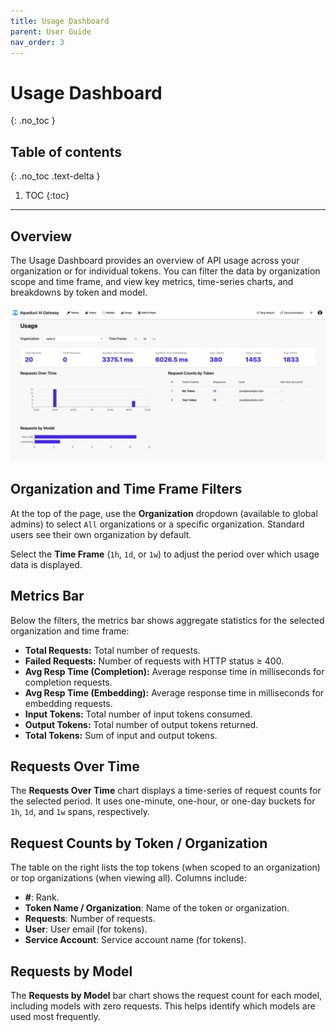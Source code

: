 ```yaml
---
title: Usage Dashboard
parent: User Guide
nav_order: 3
---
```


# Usage Dashboard
{: .no_toc }

## Table of contents
{: .no_toc .text-delta }

1. TOC
{:toc}

---

## Overview

The Usage Dashboard provides an overview of API usage across your organization or for individual tokens. You can filter the data by organization scope and time frame, and view key metrics, time-series charts, and breakdowns by token and model.

![Usage Dashboard](../assets/user_guide/usage_dashboard.png)

## Organization and Time Frame Filters

At the top of the page, use the **Organization** dropdown (available to global admins) to select `All` organizations or a specific organization. Standard users see their own organization by default.

Select the **Time Frame** (`1h`, `1d`, or `1w`) to adjust the period over which usage data is displayed.

## Metrics Bar

Below the filters, the metrics bar shows aggregate statistics for the selected organization and time frame:

- **Total Requests:** Total number of requests.
- **Failed Requests:** Number of requests with HTTP status ≥ 400.
- **Avg Resp Time (Completion):** Average response time in milliseconds for completion requests.
- **Avg Resp Time (Embedding):** Average response time in milliseconds for embedding requests.
- **Input Tokens:** Total number of input tokens consumed.
- **Output Tokens:** Total number of output tokens returned.
- **Total Tokens:** Sum of input and output tokens.

## Requests Over Time

The **Requests Over Time** chart displays a time-series of request counts for the selected period. It uses one-minute, one-hour, or one-day buckets for `1h`, `1d`, and `1w` spans, respectively.

## Request Counts by Token / Organization

The table on the right lists the top tokens (when scoped to an organization) or top organizations (when viewing all). Columns include:

- **#**: Rank.
- **Token Name / Organization**: Name of the token or organization.
- **Requests**: Number of requests.
- **User**: User email (for tokens).
- **Service Account**: Service account name (for tokens).

## Requests by Model

The **Requests by Model** bar chart shows the request count for each model, including models with zero requests. This helps identify which models are used most frequently.
